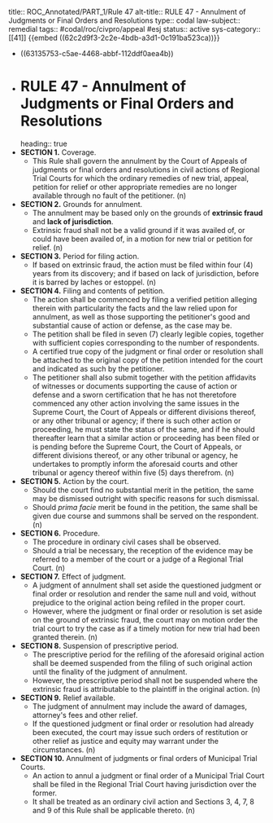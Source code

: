 title:: ROC_Annotated/PART_1/Rule 47
alt-title:: RULE 47 - Annulment of Judgments or Final Orders and Resolutions
type:: codal
law-subject:: remedial
tags:: #codal/roc/civpro/appeal #esj
status:: active
sys-category:: [[41]]
{{embed ((62c2d9f3-2c2e-4bdb-a3d1-0c191ba523ca))}}

- ((63135753-c5ae-4468-abbf-112ddf0aea4b))
- # RULE 47 - Annulment of Judgments or Final Orders and Resolutions
  heading:: true
- **SECTION 1.** Coverage.
	- This Rule shall govern the annulment by the Court of Appeals of judgments or final orders and resolutions in civil actions of Regional Trial Courts for which the ordinary remedies of new trial, appeal, petition for relief or other appropriate remedies are no longer available through no fault of the petitioner. (n)
- **SECTION 2.** Grounds for annulment.
	- The annulment may be based only on the grounds of **extrinsic fraud** and **lack of jurisdiction**.
	- Extrinsic fraud shall not be a valid ground if it was availed of, or could have been availed of, in a motion for new trial or petition for relief. (n)
- **SECTION 3.** Period for filing action.
	- If based on extrinsic fraud, the action must be filed within four (4) years from its discovery; and if based on lack of jurisdiction, before it is barred by laches or estoppel. (n)
- **SECTION 4.** Filing and contents of petition.
	- The action shall be commenced by filing a verified petition alleging therein with particularity the facts and the law relied upon for annulment, as well as those supporting the petitioner's good and substantial cause of action or defense, as the case may be.
	- The petition shall be filed in seven (7) clearly legible copies, together with sufficient copies corresponding to the number of respondents.
	- A certified true copy of the judgment or final order or resolution shall be attached to the original copy of the petition intended for the court and indicated as such by the petitioner.
	- The petitioner shall also submit together with the petition affidavits of witnesses or documents supporting the cause of action or defense and a sworn certification that he has not theretofore commenced any other action involving the same issues in the Supreme Court, the Court of Appeals or different divisions thereof, or any other tribunal or agency; if there is such other action or proceeding, he must state the status of the same, and if he should thereafter learn that a similar action or proceeding has been filed or is pending before the Supreme Court, the Court of Appeals, or different divisions thereof, or any other tribunal or agency, he undertakes to promptly inform the aforesaid courts and other tribunal or agency thereof within five (5) days therefrom. (n)
- **SECTION 5.** Action by the court.
	- Should the court find no substantial merit in the petition, the same may be dismissed outright with specific reasons for such dismissal.
	- Should *prima facie* merit be found in the petition, the same shall be given due course and summons shall be served on the respondent. (n)
- **SECTION 6.** Procedure.
	- The procedure in ordinary civil cases shall be observed.
	- Should a trial be necessary, the reception of the evidence may be referred to a member of the court or a judge of a Regional Trial Court. (n)
- **SECTION 7.** Effect of judgment.
	- A judgment of annulment shall set aside the questioned judgment or final order or resolution and render the same null and void, without prejudice to the original action being refiled in the proper court.
	- However, where the judgment or final order or resolution is set aside on the ground of extrinsic fraud, the court may on motion order the trial court to try the case as if a timely motion for new trial had been granted therein. (n)
- **SECTION 8.** Suspension of prescriptive period.
	- The prescriptive period for the refiling of the aforesaid original action shall be deemed suspended from the filing of such original action until the finality of the judgment of annulment.
	- However, the prescriptive period shall not be suspended where the extrinsic fraud is attributable to the plaintiff in the original action. (n)
- **SECTION 9.** Relief available.
	- The judgment of annulment may include the award of damages, attorney's fees and other relief.
	- If the questioned judgment or final order or resolution had already been executed, the court may issue such orders of restitution or other relief as justice and equity may warrant under the circumstances. (n)
- **SECTION 10.** Annulment of judgments or final orders of Municipal Trial Courts.
	- An action to annul a judgment or final order of a Municipal Trial Court shall be filed in the Regional Trial Court having jurisdiction over the former.
	- It shall be treated as an ordinary civil action and Sections 3, 4, 7, 8 and 9 of this Rule shall be applicable thereto. (n)
